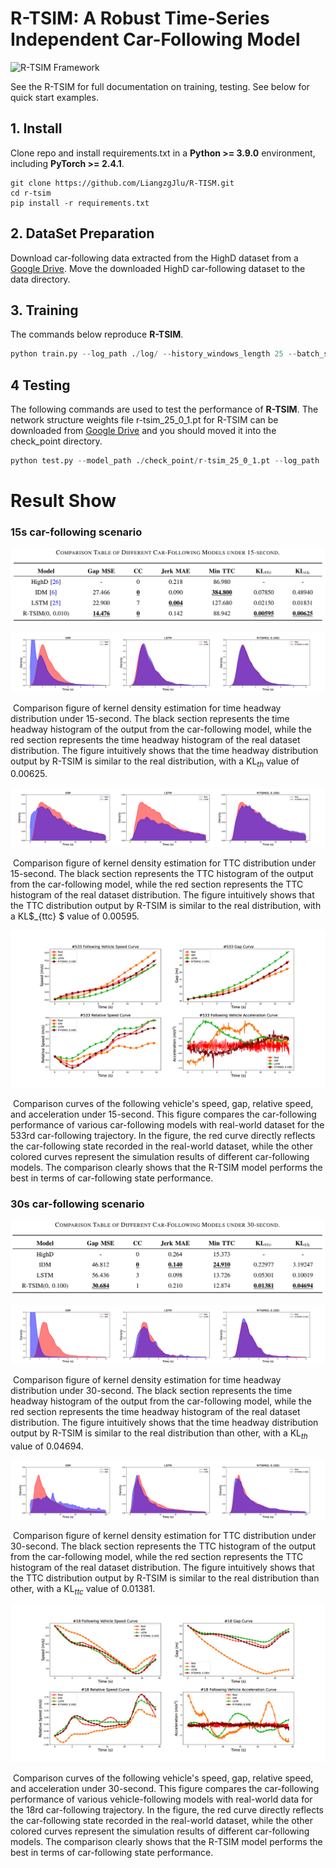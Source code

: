 # R-TSIM: A Robust Time-Series Independent Car-Following Model

![R-TSIM Framework](./fig/CF-LSTM.png)

See the R-TSIM for full documentation on training, testing. See below for quick start examples.

## 1. Install

Clone repo and install requirements.txt in a **Python >= 3.9.0** environment, including **PyTorch >= 2.4.1**.

```shell
git clone https://github.com/LiangzgJlu/R-TISM.git
cd r-tsim
pip install -r requirements.txt
```

## 2. DataSet Preparation

Download car-following data extracted from the HighD dataset from a [Google Drive](https://drive.google.com/drive/folders/1rLMe_x64DdZwBfV1218FtgiGem-ScXjV?usp=sharing). Move the downloaded HighD car-following dataset to the data directory.

## 3. Training

The commands below reproduce **R-TSIM**. 

```python
python train.py --log_path ./log/ --history_windows_length 25 --batch_size 512 --epoche 400 --track_path_15 data/HighD_train_data.npy --track_path_30 data/30_HighD_train_data.npy --noise 0.1 --train
```

## 4 Testing

The following commands are used to test the performance of **R-TSIM**. The network structure weights file r-tsim_25_0_1.pt for R-TSIM can be downloaded from [Google Drive](https://drive.google.com/file/d/1E1iMxtIxi3Ul2JYZXZ08Rs1UntW3wwqx/view?usp=drive_link) and you should moved it into the check_point directory. 

```python
python test.py --model_path ./check_point/r-tsim_25_0_1.pt --log_path ./log --track_path data/HighD_train_data.npy -hwl 25 --mse
```

# Result Show

### 15s car-following scenario

![image-20241010231725071](./fig/table-15-compare)



![](./fig/compare_th_15.png)



​	Comparison figure of kernel density estimation for time headway distribution under 15-second. The black section represents the time headway histogram of the output from the car-following model, while the red section represents the time headway histogram of the real dataset distribution. The figure intuitively shows that the time headway distribution output by R-TSIM is similar to the real distribution, with a KL$_{th}$ value of 0.00625.

![](./fig/compare_ttc_15.png)

​	Comparison figure of kernel density estimation for TTC distribution under 15-second. The black section represents the TTC histogram of the output from the car-following model, while the red section represents the TTC histogram of the real dataset distribution. The figure intuitively shows that the TTC distribution output by R-TSIM is similar to the real distribution, with a KL$_{ttc} $ value of 0.00595.

![](./fig/533_compare.png)

​	Comparison curves of the following vehicle's speed, gap, relative speed, and acceleration under 15-second. This figure compares the car-following performance of various car-following models with real-world dataset for the 533rd car-following trajectory. In the figure, the red curve directly reflects the car-following state recorded in the real-world dataset, while the other colored curves represent the simulation results of different car-following models. The comparison clearly shows that the R-TSIM model performs the best in terms of car-following state performance.



### 30s car-following scenario

![image-20241010231824411](./fig/table-30-compare)


![](./fig\compare_th_30.png)

​	Comparison figure of kernel density estimation for time headway distribution under 30-second.  The black section represents the time headway histogram of the output from the car-following model, while the red section represents the time headway histogram of the real dataset distribution. The figure intuitively shows that the time headway distribution output by R-TSIM is similar to the real distribution than other, with a KL$_{th}$ value of 0.04694.

![](./fig/compare_ttc_30.png)

​	Comparison figure of kernel density estimation for TTC distribution under 30-second. The black section represents the TTC histogram of the output from the car-following model, while the red section represents the TTC histogram of the real dataset distribution. The figure intuitively shows that the TTC distribution output by R-TSIM is similar to the real distribution than other, with a KL$_{ttc}$ value of 0.01381.



![](./fig/18_compare.png)

​	Comparison curves of the following vehicle's speed, gap, relative speed, and acceleration under 30-second. This figure compares the car-following performance of various vehicle-following models with real-world data for the 18rd car-following trajectory. In the figure, the red curve directly reflects the car-following state recorded in the real-world dataset, while the other colored curves represent the simulation results of different car-following models. The comparison clearly shows that the R-TSIM model performs the best in terms of car-following state performance.




































